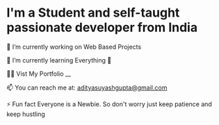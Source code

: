 <h1><b> I'm a Student and self-taught passionate developer from India </b></h1>

🔭 I’m currently working on Web Based Projects

🌱 I’m currently learning Everything 🤣

👨‍💻 Vist My Portfolio __

📫 You can reach me at: adityasuyashgupta@gmail.com

⚡ Fun fact Everyone is a Newbie. So don't worry just keep patience and keep hustling
<!---
AdiSuyash/AdiSuyash is a ✨ special ✨ repository because its `README.md` (this file) appears on your GitHub profile.
You can click the Preview link to take a look at your changes.
--->
